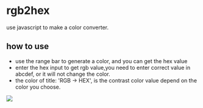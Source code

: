 # rgb2hex
use javascript to make a color converter.
## how to use
* use the range bar to generate a color, and you can get the hex value
* enter the hex input to get rgb value,you need to enter correct value in abcdef, or it will not change the color.
* the color of title: 'RGB -> HEX', is the contrast color value depend on the color you choose. 

![](https://i.imgur.com/T3lDdUS.png)
